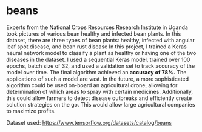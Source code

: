 # beans
Experts from the National Crops Resources Research Institute in Uganda took pictures of various bean healthy and infected bean plants. In this dataset, there are three types of bean plants: healthy, infected with angular leaf spot disease, and bean rust disease In this project, I trained a Keras neural network model to classify a plant as healthy or having one of the two diseases in the dataset. I used a sequential Keras model, trained over 100 epochs, batch size of 32, and used a validation set to track accuracy of the model over time. The final algorithm achieved an **accuracy of 78%.** The applications of such a model are vast. In the future, a more sophisticated algorithm could be used on-board an agricultural drone, allowing for determination of which areas to spray with certain medicines. Additionally, this could allow farmers to detect disease outbreaks and efficiently create solution strategies on the go. This would allow large agricultural companies to maximize profits.

Dataset used: https://www.tensorflow.org/datasets/catalog/beans